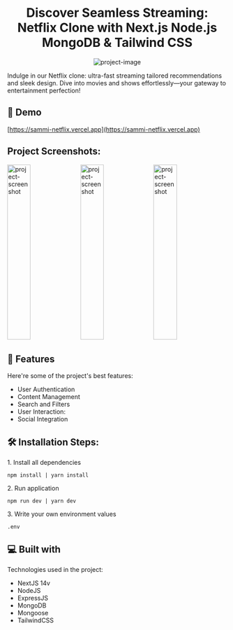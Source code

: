 <h1 align="center" id="title">Discover Seamless Streaming: Netflix Clone with Next.js Node.js MongoDB &amp; Tailwind CSS</h1>

<p align="center"><img src="https://media.graphassets.com/wy6y0Xf1SgKEO2mICeir" alt="project-image"></p>

<p id="description">Indulge in our Netflix clone: ultra-fast streaming tailored recommendations and sleek design. Dive into movies and shows effortlessly—your gateway to entertainment perfection!</p>

<h2>🚀 Demo</h2>

[https://sammi-netflix.vercel.app](https://sammi-netflix.vercel.app)

<h2>Project Screenshots:</h2>

<img src="https://media.graphassets.com/odmmNyR6Q2e5SVC1SW6P" alt="project-screenshot" width="32.5%" height="400/">

<img src="https://media.graphassets.com/Fz25PIukSc2LLfk1Qcdx" alt="project-screenshot" width="32.5%" height="400/">

<img src="https://media.graphassets.com/NdAkmMwmSOCmAD8vC2dj" alt="project-screenshot" width="32.5%" height="400/">



<h2>🧐 Features</h2>

Here're some of the project's best features:

*   User Authentication
*   Content Management
*   Search and Filters
*   User Interaction:
*   Social Integration

<h2>🛠️ Installation Steps:</h2>

<p>1. Install all dependencies</p>

```
npm install | yarn install
```

<p>2. Run application</p>

```
npm run dev | yarn dev
```

<p>3. Write your own environment values</p>

```
.env
```



<h2>💻 Built with</h2>

Technologies used in the project:

*   NextJS 14v
*   NodeJS
*   ExpressJS
*   MongoDB
*   Mongoose
*   TailwindCSS